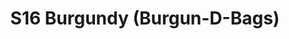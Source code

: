 ---
title: S16 Burgundy (Burgun-D-Bags)
permalink: "/teams/s16-burgundy"
members:
- James Santos - Captain
- Brian Hotchkiss - QB
- Kertiste Augustus
- Andrew Grafton
- Ethan Gramstad
- Daniel Honberg
- Jared Lucas
- Justin Mezetin
- Bernard Mungin
- Tony Smith
- Kyle Veldman
- Devaughn Wilson
- ''
teamid: 6347
name: S16 Burgundy
color: Burgun-D-Bags
division: ''
---